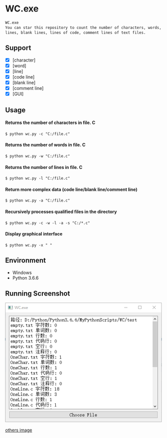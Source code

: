 # WC.exe
```
WC.exe
You can star this repository to count the number of characters, words, lines, blank lines, lines of code, comment lines of text files.
```

## Support
- [x] [character]
- [x] [word]
- [x] [line]
- [x] [code line]
- [x] [blank line]
- [x] [comment line] 
- [x] [GUI]

## Usage
#### Returns the number of characters in file. C
```
$ python wc.py -c "C:/file.c"
```

#### Returns the number of words in file. C
```
$ python wc.py -w "C:/file.c"
```

#### Returns the number of lines in file. C
```
$ python wc.py -l "C:/file.c"
```

#### Return more complex data (code line/blank line/comment line)
```
$ python wc.py -a "C:/file.c"
```

#### Recursively processes qualified files in the directory
```
$ python wc.py -c -w -l -a -s "C:/*.c"
```

#### Display graphical interface
```
$ python wc.py -x " "
```

## Environment
* Windows
* Python 3.6.6

## Running Screenshot
![image](./image/screenshot_1.PNG)

[others image](./image)